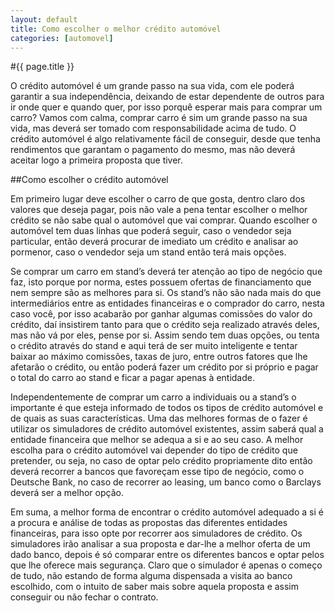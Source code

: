 ```yaml
---
layout: default
title: Como escolher o melhor crédito automóvel
categories: [automovel]
---
```


#{{ page.title }}

O crédito automóvel é um grande passo na sua vida, com ele poderá garantir a sua independência, deixando de estar dependente de outros para ir onde quer e quando quer, por isso porquê esperar mais para comprar um carro? Vamos com calma, comprar carro é sim um grande passo na sua vida, mas deverá ser tomado com responsabilidade acima de tudo. O crédito automóvel é algo relativamente fácil de conseguir, desde que tenha rendimentos que garantam o pagamento do mesmo, mas não deverá aceitar logo a primeira proposta que tiver.

##Como escolher o crédito automóvel

Em primeiro lugar deve escolher o carro de que gosta, dentro claro dos valores que deseja pagar, pois não vale a pena tentar escolher o melhor crédito se não sabe qual o automóvel que vai comprar. Quando escolher o automóvel tem duas linhas que poderá seguir, caso o vendedor seja particular, então deverá procurar de imediato um crédito e analisar ao pormenor, caso o vendedor seja um stand então terá mais opções.

Se comprar um carro em stand’s deverá ter atenção ao tipo de negócio que faz, isto porque por norma, estes possuem ofertas de financiamento que nem sempre são as melhores para si. Os stand’s não são nada mais do que intermediários entre as entidades financeiras e o comprador do carro, nesta caso você, por isso acabarão por ganhar algumas comissões do valor do crédito, daí insistirem tanto para que o crédito seja realizado através deles, mas não vá por eles, pense por si. Assim sendo tem duas opções, ou tenta o crédito através do stand e aqui terá de ser muito inteligente e tentar baixar ao máximo comissões, taxas de juro, entre outros fatores que lhe afetarão o crédito, ou então poderá fazer um crédito por si próprio e pagar o total do carro ao stand e ficar a pagar apenas à entidade.

Independentemente de comprar um carro a individuais ou a stand’s o importante é que esteja informado de todos os tipos de crédito automóvel e de quais as suas características. Uma das melhores formas de o fazer é utilizar os simuladores de crédito automóvel existentes, assim saberá qual a entidade financeira que melhor se adequa a si e ao seu caso. A melhor escolha para o crédito automóvel vai depender do tipo de crédito que pretender, ou seja, no caso de optar pelo crédito propriamente dito então deverá recorrer a bancos que favoreçam esse tipo de negócio, como o Deutsche Bank, no caso de recorrer ao leasing, um banco como o Barclays deverá ser a melhor opção.

Em suma, a melhor forma de encontrar o crédito automóvel adequado a si é a procura e análise de todas as propostas das diferentes entidades financeiras, para isso opte por recorrer aos simuladores de crédito. Os simuladores irão analisar a sua proposta e dar-lhe a melhor oferta de um dado banco, depois é só comparar entre os diferentes bancos e optar pelos que lhe oferece mais segurança. Claro que o simulador é apenas o começo de tudo, não estando de forma alguma dispensada a visita ao banco escolhido, com o intuito de saber mais sobre aquela proposta e assim conseguir ou não fechar o contrato.
